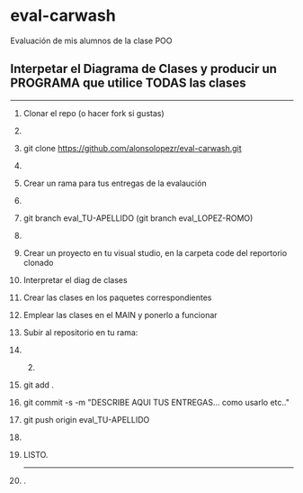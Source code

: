 # eval-carwash

Evaluación de mis alumnos de la clase POO

## Interpetar el Diagrama de Clases y producir un PROGRAMA que utilice TODAS las clases

---

1. Clonar el repo (o hacer fork si gustas)
2. ```sh

   ```
3. git clone https://github.com/alonsolopezr/eval-carwash.git
4. ```

   ```

5. Crear un rama para tus entregas de la evalaución
6. ```sh

   ```
7. git branch eval_TU-APELLIDO (git branch eval_LOPEZ-ROMO)
8. ```

   ```
9. Crear un proyecto en tu visual studio, en la carpeta code del reportorio clonado
10. Interpretar el diag de clases
11. Crear las clases en los paquetes correspondientes
12. Emplear las clases en el MAIN y ponerlo a funcionar
13. Subir al repositorio en tu rama:
14. 2. ```sh

       ```
15. git add .
16. git commit -s -m "DESCRIBE AQUI TUS ENTREGAS... como usarlo etc.."
17. git push origin eval_TU-APELLIDO
18. ```

    ```
19. LISTO.
20. ***
    .
